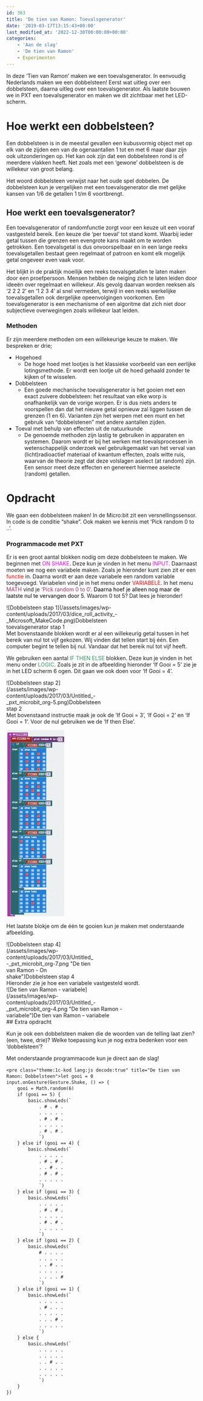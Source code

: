 ```yaml
---
id: 363
title: 'De tien van Ramon: Toevalsgenerator'
date: '2019-03-17T13:15:43+00:00'
last_modified_at: '2022-12-30T00:00:00+00:00'
categories:
    - 'Aan de slag'
    - 'De tien van Ramon'
    - Experimenten
---
```


In deze ‘Tien van Ramon’ maken we een toevalsgenerator. In eenvoudig Nederlands maken we een dobbelsteen! Eerst wat uitleg over een dobbelsteen, daarna uitleg over een toevalsgenerator. Als laatste bouwen we in PXT een toevalsgenerator en maken we dit zichtbaar met het LED-scherm.

# Hoe werkt een dobbelsteen?

Een dobbelsteen is in de meestal gevallen een kubusvormig object met op elk van de zijden een van de ogenaantallen 1 tot en met 6 maar daar zijn ook uitzonderingen op. Het kan ook zijn dat een dobbelsteen rond is of meerdere vlakken heeft. Net zoals met een ‘gewone’ dobbelsteen is de willekeur van groot belang.

Het woord dobbelsteen verwijst naar het oude spel dobbelen. De dobbelsteen kun je vergelijken met een toevalsgenerator die met gelijke kansen van 1/6 de getallen 1 t/m 6 voortbrengt.

## Hoe werkt een toevalsgenerator?

Een toevalsgenerator of randomfunctie zorgt voor een keuze uit een vooraf vastgesteld bereik. Een keuze die ‘per toeval’ tot stand komt. Waarbij ieder getal tussen die grenzen een evengrote kans maakt om te worden getrokken. Een toevalsgetal is dus onvoorspelbaar en in een lange reeks toevalsgetallen bestaat geen regelmaat of patroon en komt elk mogelijk getal ongeveer even vaak voor.

Het blijkt in de praktijk moeilijk een reeks toevalsgetallen te laten maken door een proefpersoon. Mensen hebben de neiging zich te laten leiden door ideeën over regelmaat en willekeur. Als gevolg daarvan worden reeksen als ‘2 2 2 2’ en ‘1 2 3 4’ al snel vermeden, terwijl in een reeks werkelijke toevalsgetallen ook dergelijke opeenvolgingen voorkomen. Een toevalsgenerator is een mechanisme of een algoritme dat zich niet door subjectieve overwegingen zoals willekeur laat leiden.

### Methoden

Er zijn meerdere methoden om een willekeurige keuze te maken. We bespreken er drie;

- Hogehoed 
    - De hoge hoed met lootjes is het klassieke voorbeeld van een eerlijke lotingsmethode. Er wordt een lootje uit de hoed gehaald zonder te kijken of te wisselen.
- Dobbelsteen 
    - Een goede mechanische toevalsgenerator is het gooien met een exact zuivere dobbelsteen: het resultaat van elke worp is onafhankelijk van de vorige worpen. Er is dus niets anders te voorspellen dan dat het nieuwe getal opnieuw zal liggen tussen de grenzen (1 en 6). Varianten zijn het werpen met een munt en het gebruik van “dobbelstenen” met andere aantallen zijden.
- Toeval met behulp van effecten uit de natuurkunde 
    - De genoemde methoden zijn lastig te gebruiken in apparaten en systemen. Daarom wordt er bij het werken met toevalsprocessen in wetenschappelijk onderzoek wel gebruikgemaakt van het verval van (licht)radioactief materiaal of kwantum effecten, zoals witte ruis, waarvan de theorie zegt dat deze volslagen aselect (at random) zijn. Een sensor meet deze effecten en genereert hiermee aselecte (random) getallen.

# **Opdracht**

We gaan een dobbelsteen maken! In de Micro:bit zit een versnellingssensor. In code is de conditie “shake”. Ook maken we kennis met ‘Pick random 0 to ..’.

### Programmacode met PXT

Er is een groot aantal blokken nodig om deze dobbelsteen te maken. We beginnen met <span style="color: #ff00ff;">ON SHAKE</span>. Deze kun je vinden in het menu <span style="color: #ff00ff;">INPUT</span>. Daarnaast moeten we nog een variabele maken. Zoals je hieronder kunt zien zit er een <span style="color: #ff0000;">functie</span> in. Daarna wordt er aan deze variabele een random variable toegevoegd. Variabelen vind je in het menu onder <span style="color: #ff0000;">VARIABELE</span>. In het menu <span style="color: #993366;">MATH</span> vind je <span style="color: #993366;">‘Pick random 0 to 0’. <span style="color: #000000;">Daarna hoef je alleen nog maar de laatste nul te vervangen door 5.</span></span> Waarom 0 tot 5? Dat lees je hieronder!

<div class="wp-caption alignnone" id="attachment_364" style="width: 310px">![Dobbelsteen stap 1](/assets/images/wp-content/uploads/2017/03/dice_roll_activity_-_Microsoft_MakeCode.png)Dobbelsteen toevalsgenerator stap 1

</div>Met bovenstaande blokken wordt er al een willekeurig getal tussen in het bereik van nul tot vijf gekozen. Wij vinden dat tellen start bij één. Een computer begint te tellen bij nul. Vandaar dat het bereik nul tot vijf heeft.

We gebruiken een aantal <span style="color: #339966;">IF THEN ELSE</span> blokken. Deze kun je vinden in het menu onder <span style="color: #339966;">LOGIC</span>. Zoals je zit in de afbeelding hieronder ‘If Gooi = 5’ zie je in het LED scherm 6 ogen. Dit gaan we ook doen voor ‘If Gooi = 4’.

<div class="wp-caption alignnone" id="attachment_365" style="width: 267px">![Dobbelsteen stap 2](/assets/images/wp-content/uploads/2017/03/Untitled_-_pxt_microbit_org-5.png)Dobbelsteen stap 2

</div>Met bovenstaand instructie maak je ook de ‘If Gooi = 3’, ‘If Gooi = 2’ en ‘If Gooi = 1’. Voor de nul gebruiken we de ‘If then Else’.

![](/assets/images/wp-content/uploads/2017/03/Untitled_-_pxt_microbit_org-6.png "De tien van Ramon - Forever")

Het laatste blokje om de één te gooien kun je maken met onderstaande afbeelding.

<div class="wp-caption alignnone" id="attachment_367" style="width: 232px">![Dobbelsteen stap 4](/assets/images/wp-content/uploads/2017/03/Untitled_-_pxt_microbit_org-7.png "De tien van Ramon - On shake")Dobbelsteen stap 4

</div>Hieronder zie je hoe een variabele vastgesteld wordt.

<div class="wp-caption alignnone" id="attachment_344" style="width: 310px">![De tien van Ramon - variabele](/assets/images/wp-content/uploads/2017/03/Untitled_-_pxt_microbit_org-4.png "De tien van Ramon - variabele")De tien van Ramon – variabele

</div>## Extra opdracht

Kun je ook een dobbelsteen maken die de woorden van de telling laat zien? (een, twee, drie)? Welke toepassing kun je nog extra bedenken voor een ‘dobbelsteen’?

Met onderstaande programmacode kun je direct aan de slag!

```
<pre class="theme:1c-kod lang:js decode:true" title="De tien van Ramon: Dobbelsteen">let gooi = 0
input.onGesture(Gesture.Shake, () => {
    gooi = Math.random(6)
    if (gooi == 5) {
        basic.showLeds(`
            . # . # .
            . . . . .
            . # . # .
            . . . . .
            . # . # .
            `)
    } else if (gooi == 4) {
        basic.showLeds(`
            . . . . .
            . # . # .
            . . # . .
            . # . # .
            . . . . .
            `)
    } else if (gooi == 3) {
        basic.showLeds(`
            . . . . .
            . # . # .
            . . . . .
            . # . # .
            . . . . .
            `)
    } else if (gooi == 2) {
        basic.showLeds(`
            # . . . .
            . . . . .
            . . # . .
            . . . . .
            . . . . #
            `)
    } else if (gooi == 1) {
        basic.showLeds(`
            . . . . .
            . # . . .
            . . . . .
            . . . # .
            . . . . .
            `)
    } else {
        basic.showLeds(`
            . . . . .
            . . . . .
            . . # . .
            . . . . .
            . . . . .
            `)
    }
})
```